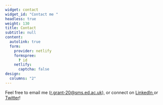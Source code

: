 ```yaml
---
widget: contact
widget_id: "Contact me "
headless: true
weight: 130
title: Contact
subtitle: null
content:
  autolink: true
  form:
    provider: netlify
    formspree:
      ? id
    netlify:
      captcha: false
design:
  columns: "2"
---
```

Feel free to email me (r.grant-20@sms.ed.ac.uk), or connect on [LinkedIn ](https://www.linkedin.com/in/rebecca-grant-edinburgh/)or [Twitter](https://twitter.com/RebeccaJEGrant)!